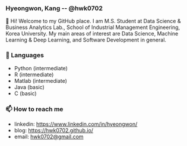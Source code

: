 ### Hyeongwon, Kang -- @hwk0702

👋 Hi! Welcome to my GitHub place.
I am M.S. Student at Data Science & Business Analytics Lab., School of Industrial Management Engineering, Korea University. 
My main areas of interest are Data Science, Machine Learning & Deep Learning, and Software Development in general.


### 🔭 Languages
- Python (intermediate)
- R (intermediate)
- Matlab (intermediate)
- Java (basic)
- C (basic)


### 📫 How to reach me
- linkedin: https://www.linkedin.com/in/hyeongwon/
- blog: https://hwk0702.github.io/
- email: hwk0702@gmail.com
